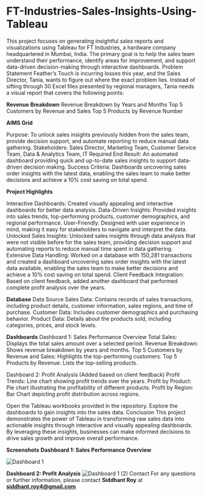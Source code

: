 # FT-Industries-Sales-Insights-Using-Tableau
This project focuses on generating insightful sales reports and visualizations using Tableau for FT Industries, a hardware company headquartered in Mumbai, India. The primary goal is to help the sales team understand their performance, identify areas for improvement, and support data-driven decision-making through interactive dashboards.
Problem Statement
Feather’s Touch is incurring losses this year, and the Sales Director, Tania, wants to figure out where the exact problem lies. Instead of sifting through 30 Excel files presented by regional managers, Tania needs a visual report that covers the following points:

**Revenue Breakdown**
Revenue Breakdown by Years and Months
Top 5 Customers by Revenue and Sales
Top 5 Products by Revenue Number

**AIMS Grid**

Purpose: To unlock sales insights previously hidden from the sales team, provide decision support, and automate reporting to reduce manual data gathering.
Stakeholders: Sales Director, Marketing Team, Customer Service Team, Data & Analytics Team, IT
Required End Result: An automated dashboard providing quick and up-to-date sales insights to support data-driven decision making.
Success Criteria: Dashboards uncovering sales order insights with the latest data, enabling the sales team to make better decisions and achieve a 10% cost saving on total spend.

**Project Highlights**

Interactive Dashboards: Created visually appealing and interactive dashboards for better data analysis.
Data-Driven Insights: Provided insights into sales trends, top-performing products, customer demographics, and regional performance.
User-Friendly: Designed with user experience in mind, making it easy for stakeholders to navigate and interpret the data.
Unlocked Sales Insights: Unlocked sales insights through data analysis that were not visible before for the sales team, providing decision support and automating reports to reduce manual time spent in data gathering.
Extensive Data Handling: Worked on a database with 150,281 transactions and created a dashboard uncovering sales order insights with the latest data available, enabling the sales team to make better decisions and achieve a 10% cost saving on total spend.
Client Feedback Integration: Based on client feedback, added another dashboard that performed complete profit analysis over the years.

**Database**
Data Source
Sales Data: Contains records of sales transactions, including product details, customer information, sales regions, and time of purchase.
Customer Data: Includes customer demographics and purchasing behavior.
Product Data: Details about the products sold, including categories, prices, and stock levels.

**Dashboards**
Dashboard 1: Sales Performance Overview
Total Sales: Displays the total sales amount over a selected period.
Revenue Breakdown: Shows revenue breakdown by years and months.
Top 5 Customers by Revenue and Sales: Highlights the top-performing customers.
Top 5 Products by Revenue: Lists the top-selling products.

Dashboard 2: Profit Analysis (Added based on client feedback)
Profit Trends: Line chart showing profit trends over the years.
Profit by Product: Pie chart illustrating the profitability of different products.
Profit by Region: Bar Chart depicting profit distribution across regions.

Open the Tableau workbooks provided in the repository.
Explore the dashboards to gain insights into the sales data.
Conclusion
This project demonstrates the power of Tableau in transforming raw sales data into actionable insights through interactive and visually appealing dashboards. By leveraging these insights, businesses can make informed decisions to drive sales growth and improve overall performance.


**Screenshots**
**Dashboard 1: Sales Performance Overview**

![Dashboard 1](https://github.com/roysid09/FT-Industries-Sales-Insights-Using-Tableau/assets/95871159/28dd3096-fbea-4122-91cc-3a49475b71f7)

**Dashboard 2: Profit Analysis**
![Dashboard 1 (2)](https://github.com/roysid09/FT-Industries-Sales-Insights-Using-Tableau/assets/95871159/10601b36-8dc8-4993-96e4-34ccb1e37a23)
Contact
For any questions or further information, please contact **Siddhant Roy** at **siddhant.roy4@gmail.com**




